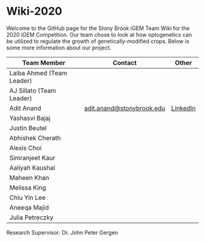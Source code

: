# Wiki-2020
Welcome to the GitHub page for the Stony Brook iGEM Team Wiki for the 2020 iGEM Competition. Our team chose to look at how optogenetics can be utilized to regulate the growth of genetically-modified crops. Below is some more information about our project.

| Team Member | Contact | Other |
| --- | --- | --- |
| Laiba Ahmed (Team Leader) |  | []() |
| AJ Sillato (Team Leader) |  | []() |
| Adit Anand | adit.anand@stonybrook.edu | [LinkedIn](https://www.linkedin.com/in/adit-anand-b55348193/) |
| Yashasvi Bajaj | <!--Email address --> | [<!-- Text displayed in the table. Insert link to LinkedIn, etc. in parentheses -->]() |
| Justin Beutel | <!--Email address --> | [<!-- Text displayed in the table. Insert link to LinkedIn, etc. in parentheses -->]() |
| Abhishek Cherath | <!--Email address --> | [<!-- Text displayed in the table. Insert link to LinkedIn, etc. in parentheses -->]() |
| Alexis Choi | <!--Email address --> | [<!-- Text displayed in the table. Insert link to LinkedIn, etc. in parentheses -->]() |
| Simranjeet Kaur | <!--Email address --> | [<!-- Text displayed in the table. Insert link to LinkedIn, etc. in parentheses -->]() |
| Aaliyah Kaushal | <!--Email address --> | [<!-- Text displayed in the table. Insert link to LinkedIn, etc. in parentheses -->]() |
| Maheen Khan | <!--Email address --> | [<!-- Text displayed in the table. Insert link to LinkedIn, etc. in parentheses -->]() |
| Melissa King | <!--Email address --> | [<!-- Text displayed in the table. Insert link to LinkedIn, etc. in parentheses -->]() |
| Chiu Yin Lee | <!--Email address --> | [<!-- Text displayed in the table. Insert link to LinkedIn, etc. in parentheses -->]() |
| Aneeqa Majid | <!--Email address --> | [<!-- Text displayed in the table. Insert link to LinkedIn, etc. in parentheses -->]() |
| Julia Petreczky | <!--Email address --> | [<!-- Text displayed in the table. Insert link to LinkedIn, etc. in parentheses -->]() |

Research Supervisor: Dr. John Peter Gergen

